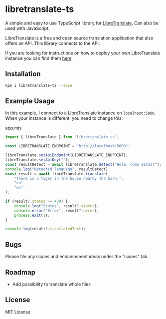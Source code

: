 # libretranslate-ts

A simple and easy to use TypeScript library for [LibreTranslate](https://libretranslate.com/).
Can also be used with JavaScript.

LibreTranslate is a free and open source translation application that also offers an API.
This library connects to the API.

If you are looking for instructions on how to deploy your own LibreTranslate instance you can find them [here](https://github.com/LibreTranslate/LibreTranslate).

## Installation

```bash
npm i libretranslate-ts --save
```

## Example Usage

In this example, I connect to a LibreTranslate instance on `localhost:5000`.
When your instance is different, you need to change this.

app.mjs
```typescript
import { libreTranslate } from "libretranslate-ts";

const LIBRETRANSLATE_ENDPOINT = "http://localhost:5000";

libreTranslate.setApiEndpoint(LIBRETRANSLATE_ENDPOINT);
libreTranslate.setApiKey("");
const resultDetect = await libreTranslate.detect("Hola, cómo estás?");
console.log("Detected language", resultDetect);
const result = await libreTranslate.translate(
    "There is a tiger in the house nearby the barn.",
    "en",
    "es"
);

if (result?.status >= 400) {
    console.log("Status", result?.status);
    console.error("Error", result?.error);
    process.exit(1);
}

console.log(result?.translatedText);
```

## Bugs

Please file any issues and enhancement ideas under the "Issues" tab.

## Roadmap

- Add possibility to translate whole files

## License

MIT License
